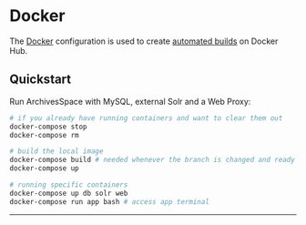 # Docker

The [Docker](https://www.docker.com/) configuration is used to create [automated builds](https://hub.docker.com/r/archivesspace/archivesspace/) on Docker Hub.

## Quickstart

Run ArchivesSpace with MySQL, external Solr and a Web Proxy:

```bash
# if you already have running containers and want to clear them out
docker-compose stop
docker-compose rm

# build the local image
docker-compose build # needed whenever the branch is changed and ready to test
docker-compose up

# running specific containers
docker-compose up db solr web
docker-compose run app bash # access app terminal
```

---
